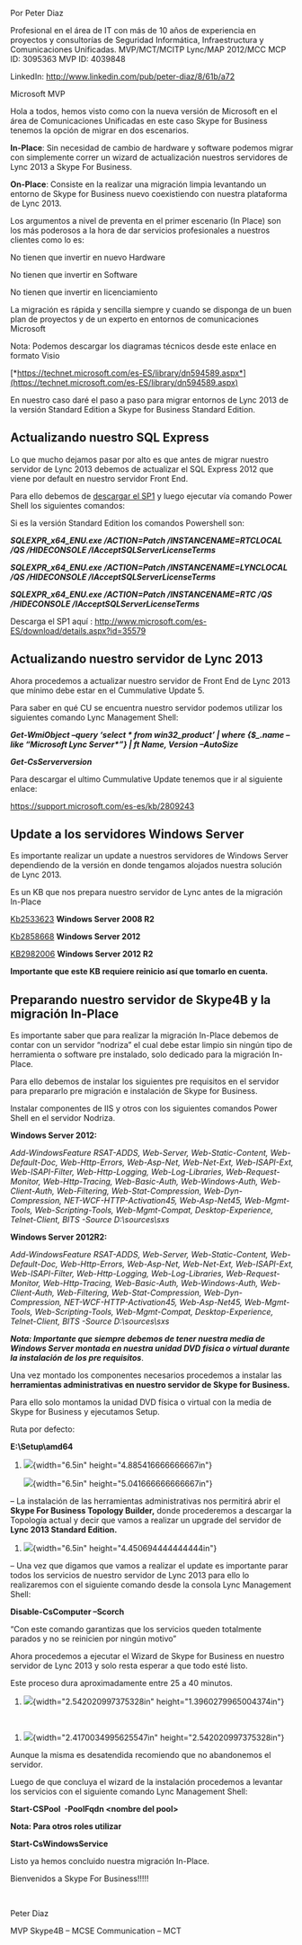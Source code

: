 Por Peter Diaz

Profesional en el área de IT con más de 10 años de experiencia en
proyectos y consultorías de Seguridad Informática, Infraestructura y
Comunicaciones Unificadas. MVP/MCT/MCITP Lync/MAP 2012/MCC MCP ID:
3095363 MVP ID: 4039848

LinkedIn: <http://www.linkedin.com/pub/peter-diaz/8/61b/a72>

Microsoft MVP

Hola a todos, hemos visto como con la nueva versión de Microsoft en el
área de Comunicaciones Unificadas en este caso Skype for Business
tenemos la opción de migrar en dos escenarios.

**In-Place**: Sin necesidad de cambio de hardware y software podemos
migrar con simplemente correr un wizard de actualización nuestros
servidores de Lync 2013 a Skype For Business.

**On-Place**: Consiste en la realizar una migración limpia levantando un
entorno de Skype for Business nuevo coexistiendo con nuestra plataforma
de Lync 2013.

Los argumentos a nivel de preventa en el primer escenario (In Place) son
los más poderosos a la hora de dar servicios profesionales a nuestros
clientes como lo es:

No tienen que invertir en nuevo Hardware

No tienen que invertir en Software

No tienen que invertir en licenciamiento

La migración es rápida y sencilla siempre y cuando se disponga de un
buen plan de proyectos y de un experto en entornos de comunicaciones
Microsoft

Nota: Podemos descargar los diagramas técnicos desde este enlace en
formato Visio

[*https://technet.microsoft.com/es-ES/library/dn594589.aspx*](https://technet.microsoft.com/es-ES/library/dn594589.aspx)

En nuestro caso daré el paso a paso para migrar entornos de Lync 2013 de
la versión Standard Edition a Skype for Business Standard Edition.

Actualizando nuestro SQL Express
--------------------------------

Lo que mucho dejamos pasar por alto es que antes de migrar nuestro
servidor de Lync 2013 debemos de actualizar el SQL Express 2012 que
viene por default en nuestro servidor Front End.

Para ello debemos de [descargar el
SP1](http://www.microsoft.com/es-ES/download/details.aspx?id=35579) y
luego ejecutar vía comando Power Shell los siguientes comandos:

Si es la versión Standard Edition los comandos Powershell son:

***SQLEXPR\_x64\_ENU.exe /ACTION=Patch /INSTANCENAME=RTCLOCAL /QS
/HIDECONSOLE /IAcceptSQLServerLicenseTerms***

***SQLEXPR\_x64\_ENU.exe /ACTION=Patch /INSTANCENAME=LYNCLOCAL /QS
/HIDECONSOLE /IAcceptSQLServerLicenseTerms***

***SQLEXPR\_x64\_ENU.exe /ACTION=Patch /INSTANCENAME=RTC /QS
/HIDECONSOLE /IAcceptSQLServerLicenseTerms***

Descarga el SP1 aquí :
<http://www.microsoft.com/es-ES/download/details.aspx?id=35579>

Actualizando nuestro servidor de Lync 2013
------------------------------------------

Ahora procedemos a actualizar nuestro servidor de Front End de Lync 2013
que mínimo debe estar en el Cummulative Update 5.

Para saber en qué CU se encuentra nuestro servidor podemos utilizar los
siguientes comando Lync Management Shell:

***Get-WmiObject –query ‘select \* from win32\_product’ | where
{\$\_.name –like “Microsoft Lync Server\*”} | ft Name, Version
–AutoSize***

***Get-CsServerversion***

Para descargar el ultimo Cummulative Update tenemos que ir al siguiente
enlace:

<https://support.microsoft.com/es-es/kb/2809243>

Update a los servidores Windows Server
--------------------------------------

Es importante realizar un update a nuestros servidores de Windows Server
dependiendo de la versión en donde tengamos alojados nuestra solución de
Lync 2013.

Es un KB que nos prepara nuestro servidor de Lync antes de la migración
In-Place

[Kb2533623](http://support.microsoft.com/kb/2533623) **Windows Server
2008 R2**

[Kb2858668](http://support.microsoft.com/kb/2858668) **Windows Server
2012**

[KB2982006](https://support.microsoft.com/en-us/kb/2982006) **Windows
Server 2012 R2**

**Importante que este KB requiere reinicio así que tomarlo en cuenta.**

Preparando nuestro servidor de Skype4B y la migración In-Place
--------------------------------------------------------------

Es importante saber que para realizar la migración In-Place debemos de
contar con un servidor “nodriza” el cual debe estar limpio sin ningún
tipo de herramienta o software pre instalado, solo dedicado para la
migración In-Place.

Para ello debemos de instalar los siguientes pre requisitos en el
servidor para prepararlo pre migración e instalación de Skype for
Business.

Instalar componentes de IIS y otros con los siguientes comandos Power
Shell en el servidor Nodriza.

**Windows Server 2012:**

*Add-WindowsFeature RSAT-ADDS, Web-Server, Web-Static-Content,
Web-Default-Doc, Web-Http-Errors, Web-Asp-Net, Web-Net-Ext,
Web-ISAPI-Ext, Web-ISAPI-Filter, Web-Http-Logging, Web-Log-Libraries,
Web-Request-Monitor, Web-Http-Tracing, Web-Basic-Auth, Web-Windows-Auth,
Web-Client-Auth, Web-Filtering, Web-Stat-Compression,
Web-Dyn-Compression, NET-WCF-HTTP-Activation45, Web-Asp-Net45,
Web-Mgmt-Tools, Web-Scripting-Tools, Web-Mgmt-Compat,
Desktop-Experience, Telnet-Client, BITS -Source D:\\sources\\sxs*

**Windows Server 2012R2:**

*Add-WindowsFeature RSAT-ADDS, Web-Server, Web-Static-Content,
Web-Default-Doc, Web-Http-Errors, Web-Asp-Net, Web-Net-Ext,
Web-ISAPI-Ext, Web-ISAPI-Filter, Web-Http-Logging, Web-Log-Libraries,
Web-Request-Monitor, Web-Http-Tracing, Web-Basic-Auth, Web-Windows-Auth,
Web-Client-Auth, Web-Filtering, Web-Stat-Compression,
Web-Dyn-Compression, NET-WCF-HTTP-Activation45, Web-Asp-Net45,
Web-Mgmt-Tools, Web-Scripting-Tools, Web-Mgmt-Compat,
Desktop-Experience, Telnet-Client, BITS -Source D:\\sources\\sxs*

***Nota: Importante que siempre debemos de tener nuestra media de
Windows Server montada en nuestra unidad DVD física o virtual durante la
instalación de los pre requisitos***.

Una vez montado los componentes necesarios procedemos a instalar las
**herramientas administrativas en nuestro servidor de Skype for
Business.**

Para ello solo montamos la unidad DVD física o virtual con la media de
Skype for Business y ejecutamos Setup.

Ruta por defecto:

**E:\\Setup\\amd64**

1.  ![](./media/media/image1.png){width="6.5in"
    height="4.885416666666667in"}

    ![](./media/media/image2.png){width="6.5in"
    height="5.041666666666667in"}

– La instalación de las herramientas administrativas nos permitirá abrir
el **Skype For Business Topology Builder,** donde procederemos a
descargar la Topología actual y decir que vamos a realizar un upgrade
del servidor de **Lync 2013 Standard Edition.**

1.  ![](./media/media/image3.png){width="6.5in"
    height="4.450694444444444in"}

– Una vez que digamos que vamos a realizar el update es importante parar
todos los servicios de nuestro servidor de Lync 2013 para ello lo
realizaremos con el siguiente comando desde la consola Lync Management
Shell:

**Disable-CsComputer –Scorch**

“Con este comando garantizas que los servicios queden totalmente parados
y no se reinicien por ningún motivo”

Ahora procedemos a ejecutar el Wizard de Skype for Business en nuestro
servidor de Lync 2013 y solo resta esperar a que todo esté listo.

Este proceso dura aproximadamente entre 25 a 40 minutos.

1.  ![](./media/media/image4.png){width="2.542020997375328in"
    height="1.3960279965004374in"}

 

1.  ![](./media/media/image5.png){width="2.4170034995625547in"
    height="2.542020997375328in"}

Aunque la misma es desatendida recomiendo que no abandonemos el
servidor.

Luego de que concluya el wizard de la instalación procedemos a levantar
los servicios con el siguiente comando Lync Management Shell:

**Start-CSPool  -PoolFqdn &lt;nombre del pool&gt;**

**Nota: Para otros roles utilizar**

**Start-CsWindowsService**

Listo ya hemos concluido nuestra migración In-Place.

Bienvenidos a Skype For Business!!!!!

 

Peter Diaz

MVP Skype4B – MCSE Communication – MCT
